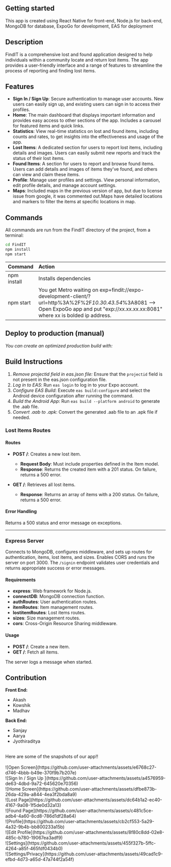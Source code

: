 ## Getting started
This app is created using React Native for front-end, Node.js for back-end, MongoDB for database, ExpoGo for development, EAS for deployment 

## Description
FindIT is a comprehensive lost and found application designed to help individuals within a community locate and return lost items. The app provides a user-friendly interface and a range of features to streamline the process of reporting and finding lost items.

## Features

- **Sign In / Sign Up**: Secure authentication to manage user accounts. New users can easily sign up, and existing users can sign in to access their profiles.
- **Home**: The main dashboard that displays important information and provides easy access to other sections of the app. Includes a carousel for featured items and quick links.
- **Statistics**: View real-time statistics on lost and found items, including counts and rates, to get insights into the effectiveness and usage of the app.
- **Lost Items**: A dedicated section for users to report lost items, including details and images. Users can easily submit new reports and track the status of their lost items.
- **Found Items**: A section for users to report and browse found items. Users can add details and images of items they've found, and others can view and claim these items.
- **Profile**: Manage user profiles and settings. View personal information, edit profile details, and manage account settings.
- **Maps**: Included maps in the previous version of app, but due to license issue from google, it was commented out.Maps have detailed locations and markers to filter the items at specific locations in map.
  
## Commands

All commands are run from the FindIT directory of the project, from a terminal:
  ```bash
  cd FindIT
  npm install
  npm start
  ```
| Command                 | Action                                                 |
| :---------------------- | :----------------------------------------------------- |
| npm install         | Installs dependencies                                  |
| npm start           | You get Metro waiting on exp+findit://expo-development-client/?url=http%3A%2F%2F*10.30.43.54*%3A8081 --> Open ExpoGo app and put "exp://xx.xx.xx.xx:8081" where xx is bolded ip address.           |


## Deploy to production (manual)

*You can create an optimized production build with:*

## Build Instructions

1. *Remove projectid field in eas.json file:* Ensure that the `projectid` field is not present in the eas.json configuration file.
2. *Log in to EAS*: Run `eas login` to log in to your Expo account.
3. *Configure EAS Build*: Execute `eas build:configure` and select the Android device configuration after running the command.
4. *Build the Android App*: Run `eas build --platform android` to generate the .aab file.
5. *Convert .aab to .apk*: Convert the generated .aab file to an .apk file if needed.


### Lost Items Routes

#### Routes

- **POST /**: Creates a new lost item.  
  - **Request Body**: Must include properties defined in the Item model.  
  - **Response**: Returns the created item with a 201 status. On failure, returns a 500 error.

- **GET /**: Retrieves all lost items.  
  - **Response**: Returns an array of items with a 200 status. On failure, returns a 500 error.

#### Error Handling

Returns a 500 status and error message on exceptions.

---

### Express Server

Connects to MongoDB, configures middleware, and sets up routes for authentication, items, lost items, and sizes. Enables CORS and runs the server on port 3000. The `/signin` endpoint validates user credentials and returns appropriate success or error messages.

#### Requirements

- **express**: Web framework for Node.js.
- **connectDB**: MongoDB connection function.
- **authRoutes**: User authentication routes.
- **itemRoutes**: Item management routes.
- **lostitemRoutes**: Lost items routes.
- **sizes**: Size management routes.
- **cors**: Cross-Origin Resource Sharing middleware.

#### Usage

- **POST /**: Create a new item.
- **GET /**: Fetch all items.

The server logs a message when started.

## Contribution

**Front End:**
- Akash
- Kowshik
- Madhav
  
**Back End:**
- Sanjay
- Aarya
- Jyothiraditya
 <br>
Here are some of the snapshots of our app!!
<br>
<br>
![Open Screen](https://github.com/user-attachments/assets/e6768c27-d746-4bbb-b49e-370f9b7b207e)
<br>
![Sign In / Sign Up ](https://github.com/user-attachments/assets/a4576959-de63-4dbd-9a72-645620e70356)
<br>
![Home Screen](https://github.com/user-attachments/assets/dfbe873b-26da-429a-a844-4ea3f2bda8a9)
<br>
![Lost Page](https://github.com/user-attachments/assets/dc64b1a2-ec40-4167-9a08-1f5de0d32a13)
<br>
![Found Page](https://github.com/user-attachments/assets/c481c5ce-adb4-4a60-8cd8-786d1df28a64)
<br>
![Profile](https://github.com/user-attachments/assets/cb2cf553-5a29-4a32-9b4b-bb800233a15b)
<br>
![Edit Profile](https://github.com/user-attachments/assets/8f80c8dd-02e8-485c-b780-19067ea3adf9)
<br>
![Settings](https://github.com/user-attachments/assets/455f327b-5ffc-4264-a85f-465fdf0434b0)
<br>
![Settings/Privacy](https://github.com/user-attachments/assets/49cad1c9-efbd-4d73-a65d-47a744f2a54f)
<br>









